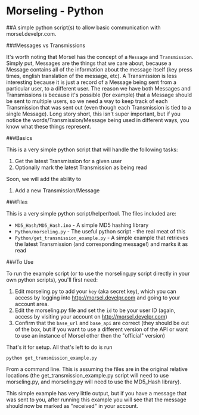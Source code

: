 Morseling - Python
==============

##A simple python script(s) to allow basic communication with morsel.develpr.com.

###Messages vs Transmissions

It's worth noting that Morsel has the concept of a `Message` and `Transmission`. Simply put, Messages are the things that we care about, because a Message contains all of the information about the message itself (key press times, english translation of the message, etc). A Transmission is less interesting because it is just a record of a Message being sent from a particular user, to a different user. The reason we have both Messages and Transmissions is because it's possible (for example) that a Message should be sent to multiple users, so we need a way to keep track of each Transmission that was sent out (even though each Transmission is tied to a single Message). Long story short, this isn't super important, but if you notice the words/Transmission/Message being used in different ways, you know what these things represent.


###Basics

This is a very simple python script that will handle the following tasks:

1. Get the latest Transmission for a given user
2. Optionally mark the latest Transmission as being read

Soon, we will add the ability to

1. Add a new Transmission/Message

###Files

This is a very simple python script/helper/tool. The files included are:

* `MD5_Hash/MD5_Hash.ino` - A simple MD5 hashing library
* `Python/morseling.py` - The useful python script - the real meat of this
* `Python/get_transmission_example.py` - A simple example that retrieves the latest Transmission (and corresponding message!) and marks it as read


###To Use

To run the example script (or to use the morseling.py script directly in your own python scripts), you'll first need:

1. Edit morseling.py to add your `key` (aka secret key), which you can access by logging into http://morsel.develpr.com and going to your account area.
2. Edit the morseling.py file and set the `id` to be your user ID (again, access by visiting your account on http://morsel.develpr.com)
3. Confirm that the `base_url` and `base_api` are correct (they should be out of the box, but if you want to use a different version of the API or want to use an instance of Morsel other then the "official" version)

That's it for setup. All that's left to do is run

`python get_transmission_example.py`

From a command line. This is assuming the files are in the original relative locations (the get_transmission_example.py script will need to use morseling.py, and morseling.py will need to use the MD5_Hash library).

This simple example has very little output, but if you have a message that was sent to you, after running this example you will see that the message should now be marked as "received" in your account.


